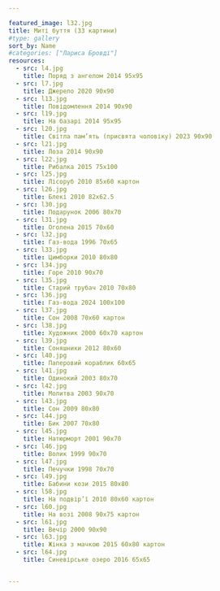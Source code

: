 ```yaml
---

featured_image: l32.jpg
title: Миті буття (33 картини)
#type: gallery
sort_by: Name
#categories: ["Лариса Бровді"]
resources:
  - src: l4.jpg 
    title: Поряд з ангелом 2014 95х95
  - src: l7.jpg 
    title: Джерело 2020 90х90
  - src: l13.jpg 
    title: Повідомлення 2014 90х90
  - src: l19.jpg 
    title: На базарі 2014 95х95
  - src: l20.jpg 
    title: Світла пам’ять (присвята чоловіку) 2023 90х90
  - src: l21.jpg 
    title: Лоза 2014 90х90
  - src: l22.jpg 
    title: Рибалка 2015 75х100
  - src: l25.jpg 
    title: Лісоруб 2010 85х60 картон
  - src: l26.jpg 
    title: Блекі 2010 82х62.5
  - src: l30.jpg 
    title: Подарунок 2006 80х70
  - src: l31.jpg 
    title: Оголена 2015 70х60
  - src: l32.jpg 
    title: Газ-вода 1996 70х65
  - src: l33.jpg 
    title: Цимборки 2010 80х80
  - src: l34.jpg 
    title: Горе 2010 90х70
  - src: l35.jpg 
    title: Старий трубач 2010 70х80
  - src: l36.jpg 
    title: Газ-вода 2024 100х100
  - src: l37.jpg 
    title: Сон 2008 70х60 картон
  - src: l38.jpg 
    title: Художник 2000 60х70 картон
  - src: l39.jpg 
    title: Соняшники 2012 80х60
  - src: l40.jpg 
    title: Паперовий кораблик 60х65
  - src: l41.jpg 
    title: Одинокий 2003 80х70
  - src: l42.jpg 
    title: Молитва 2003 90х70
  - src: l43.jpg 
    title: Сон 2009 80х80
  - src: l44.jpg 
    title: Бик 2007 70х80
  - src: l45.jpg 
    title: Натюрморт 2001 90х70
  - src: l46.jpg 
    title: Волик 1999 90х70
  - src: l47.jpg 
    title: Печучки 1998 70х70
  - src: l49.jpg 
    title: Бабини кози 2015 80х80
  - src: l58.jpg 
    title: На подвір’ї 2010 80х60 картон
  - src: l60.jpg 
    title: На возі 2008 90х75 картон
  - src: l61.jpg 
    title: Вечір 2000 90х90
  - src: l63.jpg 
    title: Жінка з мачкою 2015 60х80 картон
  - src: l64.jpg 
    title: Синевірське озеро 2016 65х65


---
```

